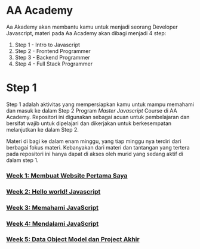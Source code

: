 # AA Academy

Aa Akademy akan membantu kamu untuk menjadi seorang Developer Javascript, materi pada Aa Academy akan dibagi menjadi 4 step:
1. Step 1 - Intro to Javascript
2. Step 2 - Frontend Programmer
3. Step 3 - Backend Programmer
4. Step 4 - Full Stack Programmer

# Step 1

Step 1 adalah aktivitas yang mempersiapkan kamu untuk mampu memahami dan masuk ke dalam Step 2 Program *Master Javascript* Course di AA Academy. Repositori ini digunakan sebagai acuan untuk pembelajaran dan bersifat wajib untuk dipelajari dan dikerjakan untuk berkesempatan melanjutkan ke dalam Step 2.

Materi di bagi ke dalam enam minggu, yang tiap minggu nya terdiri dari berbagai fokus materi. Kebanyakan dari materi dan tantangan yang tertera pada repositori ini hanya dapat di akses oleh murid yang sedang aktif di dalam step 1.

### [Week 1: Membuat Website Pertama Saya](./README-WEEK-1.md)
### [Week 2: Hello world! Javascript](./README-WEEK-2.md)
### [Week 3: Memahami JavaScript](./README-WEEK-3.md)
### [Week 4: Mendalami JavaScript](./README-WEEK-4.md)
### [Week 5: Data Object Model dan Project Akhir](./README-WEEK-5.md)

